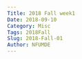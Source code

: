 ```yaml
---
Title: 2018 Fall week1
Date: 2018-09-10
Category: Misc
Tags: 2018Fall
Slug: 2018-Fall-01
Author: NFUMDE
---
```


